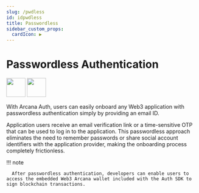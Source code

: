 ```yaml
---
slug: /pwdless
id: idpwdless
title: Passwordless
sidebar_custom_props:
  cardIcon: ▶️
---
```


# Passwordless Authentication

<img src="/img/icons/i_an_pwdless_light.png#only-light" width="50"/>
<img src="/img/icons/i_an_pwdless_dark.png#only-dark" width="50"/>

With Arcana Auth, users can easily onboard any Web3 application with passwordless authentication simply by providing an email ID. 

Application users receive an email verification link or a time-sensitive OTP that can be used to log in to the application. This passwordless approach eliminates the need to remember passwords or share social account identifiers with the application provider, making the onboarding process completely frictionless. 

!!! note

      After passwordless authentication, developers can enable users to access the embedded Web3 Arcana wallet included with the Auth SDK to sign blockchain transactions.
